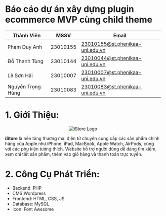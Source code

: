 #  Báo cáo dự án xây dựng plugin ecommerce MVP cùng child theme

|    Thành Viên     |   MSSV  |                  Email          |
|-------------------|---------|---------------------------------|
|    Phạm Duy Anh   | 23010155| 23010155@st.phenikaa-uni.edu.vn |
|   Đỗ Thanh Tùng   | 23010144| 23010044@st.phenikaa-uni.edu.vn |
|    Lê Sơn Hải     | 23010007| 23010007@st.phenikaa-uni.edu.vn |
| Nguyễn Trọng Hùng | 23010083| 23010083@st.phenikaa-uni.edu.vn |


# 1. Giới Thiệu:
<p align="center">
  <img src="https://github.com/user-attachments/assets/4b580671-c406-478e-8580-6b25eef90767" alt="iStore Logo">
</p>

  <b>iStore</b> là nền tảng thương mại điện tử chuyên cung cấp các sản phẩm chính hãng của Apple như iPhone, iPad, MacBook, Apple Watch, AirPods, cùng với các phụ kiện tương thích.
  Website hỗ trợ người dùng dễ dàng tìm kiếm, xem chi tiết sản phẩm, thêm vào giỏ hàng và thanh toán trực tuyến.

# 2. Công Cụ Phát Triển:
  * Backend: PHP
  * CMS:Wordpress 
  * Frontend: HTML, CSS, JS
  * Database: MySQL
  * Icon: Font Awesome
       
  




















